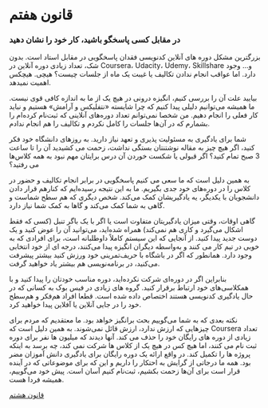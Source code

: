 # قانون هفتم

### در مقابل کسی پاسخگو باشید، کار خود را نشان دهید

بزرگترین مشکل دوره های آنلاین کدنویسی فقدان پاسخگویی در مقابل استاد است. بدون شک، تعداد زیادی دوره آنلاین در Coursera، Udacity، Udemy، Skillshare و... وجود دارد. اما عواقب انجام ندادن تکالیف یا غیبت یک ماه از جلسات چیست؟ هیچی. هیچکس اهمیت نمیدهد.

بیایید علت آن را بررسی کنیم،‌ انگیزه درونی در هیچ یک از ما به اندازه کافی قوی نیست. ما همیشه می‌توانیم دلیلی پیدا کنیم که چرا شایسته «نتفلیکس و آرامش» هستیم و نباید کار فعلی را انجام دهیم. من شخصا نمی‌توانم تعداد دوره‌های آنلاینی که ثبت‌نام کرده‌ام را بشمارم که در آن‌ها جلسات را کامل نکردم و تکالیف را هم انجام ندادم.

شما برای یادگیری به مسئولیت پذیری و تعهد نیاز دارید. به روزهای دانشگاه خود فکر کنید، اگر هیچ چیز به مقاله نوشتنتان بستگی نداشت، زحمت می کشیدید آن را تا ساعت 3 صبح تمام کنید؟ اگر قبولی یا شکست خوردن آن درس برایتان مهم نبود به همه کلاس‌ها می رفتید؟

به همین دلیل است که ما سعی می کنیم پاسخگویی در برابر انجام تکالیف و حضور در کلاس را در دوره‌های خود جدی بگیریم. ما به این نتیجه رسیده‌ایم که کنارهم قرار دادن دانشجویان با یکدیگر، یه یادگیریشان کمک می‌کند. شخص دیگری که هم سطح شماست و گاهی به شما کمک می‌کند و گاها به کمک شما نیاز دارد.

گاهی اوقات، وقتی میزان یادگیریتان متفاوت است یا اگر با یک باگر تنبل (کسی که فقط اشکال می‌گیرد و کاری هم نمی‌کند) همراه شده‌اید، می‌توانید آن را عوض کنید و یک دوست جدید پیدا کنید. از آنجایی که این سیستم کاملاً داوطلبانه است، برای افرادی که به خوبی در تیم کار می کنند و به‌واسطه دیگران انگیزه پیدا می‌کنند، درجه ای از خود انتخابی وجود دارد. همانطور که اگر در باشگاه با حریف‌تمرینی خود ورزش کنید بیشتر پیشرفت می‌کنید، در برنامه‌نویسی هم بیشتر یاد خواهید گرفت.

بنابراین اگر در دوره‌ای شرکت نکرده‌اید، دوره مناسب خودتان را پیدا کنید و با همکلاسی‌های خود ارتباط برقرار کنید. گروه های زیادی در فیس بوک به کسانی که در حال یادگیری کدنویسی هستند اختصاص داده شده است. قطعا افراد هم‌فکر و هم‌سطح خود را در جایی آنلاین یا آفلاین پیدا خواهید کرد.

نکته بعدی که به شما می‌گوییم بحث برانگیز خواهد بود. ما معتقدیم که مردم برای چیزهایی که ارزش ندارد، ارزش قائل نمی‌شوند. به همین دلیل است که Coursera تعداد زیادی از دوره های رایگان خود را حذف می کند. آنها دیدند که میلیون ها نفر برای دوره ثبت نام می کنند، اما هیچ کس در هیچ یک از کلاس ها شرکت نمی کند، چه برسد به اینکه پروژه ها را تکمیل کند. در واقع ارائه یک دوره رایگان برای یادگیری دانش آموزان مضر بود. همه ما درجاتی از گرایش به احتکار را داریم و این که برای موضوعاتی که در آینده قرار است برای آن‌ها زحمت بکشیم، ثبت‌نام کنیم آسان است. پیش خود می‌گوییم، همیشه فردا هست.

[قانون هشتم](https://github.com/mohsn-mirzaei/LearnToCode/blob/main/%D9%82%D9%88%D8%A7%D9%86%DB%8C%D9%86/08-%D9%82%D8%A7%D9%86%D9%88%D9%86%E2%80%8C%D9%87%D8%B4%D8%AA%D9%85.md)
